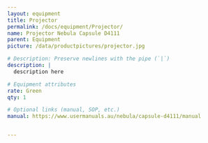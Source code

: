 ```yaml
---
layout: equipment
title: Projector
permalink: /docs/equipment/Projector/
name: Projector Nebula Capsule D4111
parent: Equipment
picture: /data/productpictures/projector.jpg

# Description: Preserve newlines with the pipe (`|`)
description: |
  description here

# Equipment attributes
rate: Green
qty: 1

# Optional links (manual, SOP, etc.)
manual: https://www.usermanuals.au/nebula/capsule-d4111/manual


---
```


